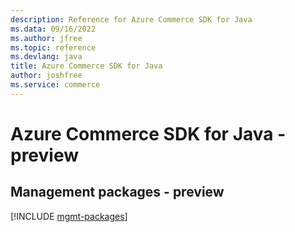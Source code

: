 ```yaml
---
description: Reference for Azure Commerce SDK for Java
ms.data: 09/16/2022
ms.author: jfree
ms.topic: reference
ms.devlang: java
title: Azure Commerce SDK for Java
author: joshfree
ms.service: commerce
---
```

# Azure Commerce SDK for Java - preview

## Management packages - preview
[!INCLUDE [mgmt-packages](commerce-mgmt-index.md)]